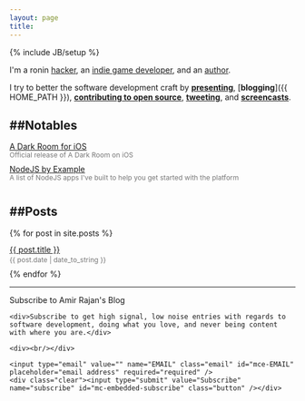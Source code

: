 ```yaml
---
layout: page
title:
---
```

{% include JB/setup %}

I'm a ronin <a href="http://www.paulgraham.com/hp.html" target="_blank">hacker</a>, an <a href="http://amirrajan.net/games/" target="_blank">indie game developer</a>, and an <a href="http://leanpub.com/survivingtheappstore" target="_blank">author</a>.<br />

I try to better the software development craft by [**presenting**](/about/), [**blogging**]({{ HOME_PATH }}), [**contributing to open source**](http://github.com/amirrajan), [**tweeting**](http://twitter.com/amirrajan), and [**screencasts**](/screencasts/).

##Notables
---

<div style="line-height: 15px; padding-bottom: 10px">
  <a href="{{ BASE_PATH }}/a-dark-room">A Dark Room for iOS</a>
  <br style="padding: 5px"/>
  <span style="color: #767676; font-size: 12px">Official release of A Dark Room on iOS</span>
</div>

<div style="line-height: 15px; padding-bottom: 10px">
  <a href="{{ BASE_PATH }}/nodejs-by-example">NodeJS by Example</a>
  <br style="padding: 5px"/>
  <span style="color: #767676; font-size: 12px">A list of NodeJS apps I've built to help you get started with the platform</span>
</div>

##Posts
---

{% for post in site.posts %}
  <div style="line-height: 13px; padding-bottom: 10px">
    <a style="display: block; margin-bottom: 5px;" href="{{ BASE_PATH }}{{ post.url }}">{{ post.title }}</a>
    <span style="color: #767676; font-size: 12px">{{ post.date | date_to_string }}</span>
  </div>
{% endfor %}

<hr /> <!-- put next entry above this line -->

<link href="//cdn-images.mailchimp.com/embedcode/slim-081711.css" rel="stylesheet" type="text/css"/>

<div id="mc_embed_signup">
  <form action="http://amirrajan.us8.list-manage.com/subscribe/post?u=61936e0179df5da623ee7cdb7&amp;id=f44fb947df"
      method="post" id="mc-embedded-subscribe-form" name="mc-embedded-subscribe-form" class="validate" target="_blank" novalidate="novalidate">
    <label for="mce-EMAIL">Subscribe to Amir Rajan's Blog</label>

    <div>Subscribe to get high signal, low noise entries with regards to software development, doing what you love, and never being content with where you are.</div>

    <div><br/></div>

    <input type="email" value="" name="EMAIL" class="email" id="mce-EMAIL" placeholder="email address" required="required" />
    <div class="clear"><input type="submit" value="Subscribe" name="subscribe" id="mc-embedded-subscribe" class="button" /></div>
  </form>
</div>
